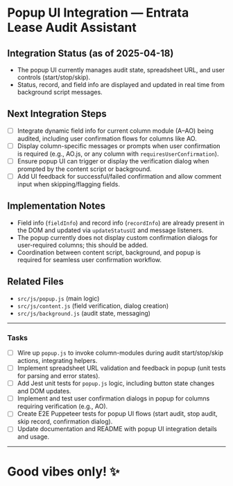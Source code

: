 # Popup UI Integration — Entrata Lease Audit Assistant

## Integration Status (as of 2025-04-18)
- The popup UI currently manages audit state, spreadsheet URL, and user controls (start/stop/skip).
- Status, record, and field info are displayed and updated in real time from background script messages.

## Next Integration Steps
- [ ] Integrate dynamic field info for current column module (A–AO) being audited, including user confirmation flows for columns like AO.
- [ ] Display column-specific messages or prompts when user confirmation is required (e.g., AO.js, or any column with `requiresUserConfirmation`).
- [ ] Ensure popup UI can trigger or display the verification dialog when prompted by the content script or background.
- [ ] Add UI feedback for successful/failed confirmation and allow comment input when skipping/flagging fields.

## Implementation Notes
- Field info (`fieldInfo`) and record info (`recordInfo`) are already present in the DOM and updated via `updateStatusUI` and message listeners.
- The popup currently does not display custom confirmation dialogs for user-required columns; this should be added.
- Coordination between content script, background, and popup is required for seamless user confirmation workflow.

## Related Files
- `src/js/popup.js` (main logic)
- `src/js/content.js` (field verification, dialog creation)
- `src/js/background.js` (audit state, messaging)

---

### Tasks
- [ ] Wire up `popup.js` to invoke column-modules during audit start/stop/skip actions, integrating helpers.
- [ ] Implement spreadsheet URL validation and feedback in popup (unit tests for parsing and error states).
- [ ] Add Jest unit tests for `popup.js` logic, including button state changes and DOM updates.
- [ ] Implement and test user confirmation dialogs in popup for columns requiring verification (e.g., AO).
- [ ] Create E2E Puppeteer tests for popup UI flows (start audit, stop audit, skip record, confirmation dialog).
- [ ] Update documentation and README with popup UI integration details and usage.

---

# Good vibes only! ✨
